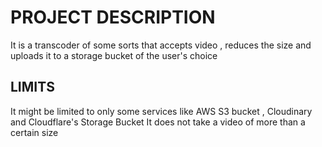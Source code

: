 # PROJECT DESCRIPTION
It is a transcoder of some sorts that accepts video , reduces the size and uploads it to a storage bucket of the user's choice 

## LIMITS
It might be limited to only some services like AWS S3 bucket , Cloudinary and Cloudflare's Storage Bucket
It does not take a video of more than a certain size 

